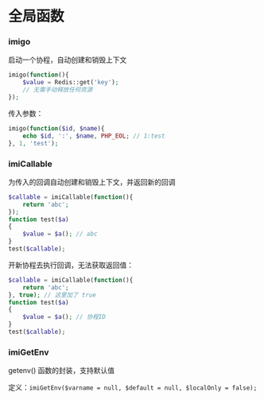 # 全局函数

### imigo

启动一个协程，自动创建和销毁上下文

```php
imigo(function(){
    $value = Redis::get('key');
    // 无需手动释放任何资源
});
```

传入参数：

```php
imigo(function($id, $name){
    echo $id, ':', $name, PHP_EOL; // 1:test
}, 1, 'test');
```

### imiCallable

为传入的回调自动创建和销毁上下文，并返回新的回调

```php
$callable = imiCallable(function(){
    return 'abc';
});
function test($a)
{
    $value = $a(); // abc
}
test($callable);
```

开新协程去执行回调，无法获取返回值：

```php
$callable = imiCallable(function(){
    return 'abc';
}, true); // 这里加了 true
function test($a)
{
    $value = $a(); // 协程ID
}
test($callable);
```

### imiGetEnv

getenv() 函数的封装，支持默认值

定义：`imiGetEnv($varname = null, $default = null, $localOnly = false);`

